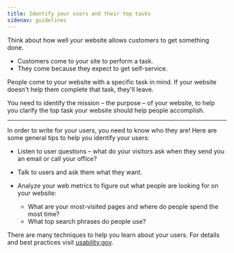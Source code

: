```yaml
---
title: Identify your users and their top tasks
sidenav: guidelines
---
```


Think about how well your website allows customers to get something done.

- Customers come to your site to perform a task.
- They come because they expect to get self-service.

People come to your website with a specific task in mind. If your website doesn't help them complete that task, they'll leave.

You need to identify the mission – the purpose – of your website, to help you clarify the top task your website should help people accomplish.

---

In order to write for your users, you need to know who they are! Here are some general tips to help you identify your users:

- Listen to user questions – what do your visitors ask when they send you an email or call your office?
- Talk to users and ask them what they want.
- Analyze your web metrics to figure out what people are looking for on your website:

  - What are your most-visited pages and where do people spend the most time?
  - What top search phrases do people use?

There are many techniques to help you learn about your users. For details and best practices visit [usability.gov](http://www.usability.gov).
